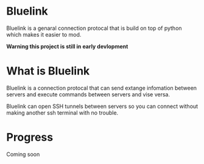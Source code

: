 # Bluelink

Bluelink is a genaral connection protocal that is build on top of python which makes it easier to mod.

**Warning this project is still in early devlopment**

# What is Bluelink

Bluelink is a connection protocal that can send extange infomation between servers and execute commands between servers and vise versa.

Bluelink can open SSH tunnels between servers so you can connect without making another ssh terminal with no trouble.

# Progress

Coming soon